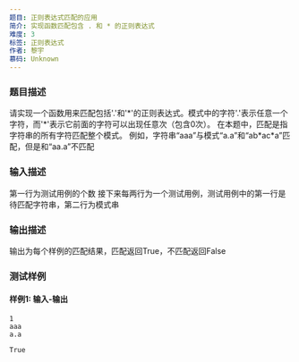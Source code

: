 ```yaml
---
题目: 正则表达式匹配的应用
简介: 实现函数匹配包含 . 和 * 的正则表达式
难度: 3
标签: 正则表达式
作者: 黎宇
慕码: Unknown
---
```


### 题目描述

请实现一个函数用来匹配包括'.'和'\*'的正则表达式。模式中的字符'.'表示任意一个字符，而'\*'表示它前面的字符可以出现任意次（包含0次）。 在本题中，匹配是指字符串的所有字符匹配整个模式。
例如，字符串“aaa”与模式“a.a”和“ab\*ac\*a”匹配，但是和“aa.a”不匹配

### 输入描述

第一行为测试用例的个数
接下来每两行为一个测试用例，测试用例中的第一行是待匹配字符串，第二行为模式串

### 输出描述

输出为每个样例的匹配结果，匹配返回True，不匹配返回False

### 测试样例

#### 样例1: 输入-输出

```
1
aaa
a.a
```

```
True
```
